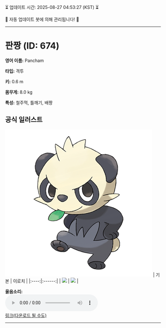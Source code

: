 
⏳ 업데이트 시간: 2025-08-27 04:53:27 (KST) ⏳

🤖 자동 업데이트 봇에 의해 관리됩니다! 🤖

---

# 판짱 (ID: 674)
**영어 이름:** Pancham

**타입:** 격투

**키:** 0.6 m

**몸무게:** 8.0 kg

**특성:** 철주먹, 틀깨기, 배짱

## 공식 일러스트
![](https://raw.githubusercontent.com/PokeAPI/sprites/master/sprites/pokemon/other/official-artwork/674.png)
| 기본 | 이로치 |
|:----:|:------:|
| <img src="http://play.pokemonshowdown.com/sprites/ani/pancham.gif" width="200"> | <img src="http://play.pokemonshowdown.com/sprites/ani-shiny/pancham.gif" width="200"> |

**울음소리:**<br><audio controls src="https://raw.githubusercontent.com/PokeAPI/cries/main/cries/pokemon/latest/674.ogg"></audio><br> [링크(다운로드 될 수도)](https://raw.githubusercontent.com/PokeAPI/cries/main/cries/pokemon/latest/674.ogg)


---
